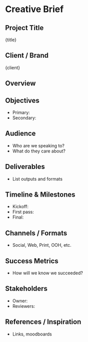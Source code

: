 # Creative Brief

## Project Title
{title}

## Client / Brand
{client}

## Overview
<One paragraph on the story and goal.>

## Objectives
- Primary:
- Secondary:

## Audience
- Who are we speaking to?
- What do they care about?

## Deliverables
- List outputs and formats

## Timeline & Milestones
- Kickoff:
- First pass:
- Final:

## Channels / Formats
- Social, Web, Print, OOH, etc.

## Success Metrics
- How will we know we succeeded?

## Stakeholders
- Owner:
- Reviewers:

## References / Inspiration
- Links, moodboards
